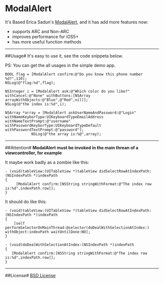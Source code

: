 ModalAlert
============
It's Based Erica Sadun's [ModalAlert](https://github.com/erica/iphone-3.0-cookbook-/tree/master/C10-Alerts/02-Modal%20Alert), and it has add more features now:

* supports ARC and Non-ARC
* improves performance for iOS5+
* has more useful function methods

---
##Usage#
It's easy to use it, see the code snippeta below.

PS: You can get the all usages in the simple demo app.
 
```Obj-c
BOOL flag = [ModalAlert confirm:@"Do you know this phone number %d?",110];
NSLog(@"flag:%d",flag);
```

```Obj-c
NSInteger i = [ModalAlert ask:@"Which color do you like?" withCancel:@"None" withButtons:[NSArray arrayWithObjects:@"Blue",@"Red",nil]];
NSLog(@"the index is:%d",i);
```

```Obj-c
NSArray *array = [ModalAlert askUserNameAndPassword:@"Login" withNameKeyborType:UIKeyboardTypeEmailAddress withNameTextPrompt:@"username" withPasswordKeyborType:UIKeyboardTypeDefault withPasswordTextPrompt:@"password"];
            NSLog(@"the array is:%@",array);
```

---
##Attention#
**ModalAlert must be invoked in the main threan of a viewcontroller, for example**

It maybe work badly as a zombie like this:

```Obj-c
- (void)tableView:(UITableView *)tableView didSelectRowAtIndexPath:(NSIndexPath *)indexPath
{
     [ModalAlert confirm:[NSString stringWithFormat:@"The index row is:%d",indexPath.row]];
}
```

It should do like this:

```Obj-c
- (void)tableView:(UITableView *)tableView didSelectRowAtIndexPath:(NSIndexPath *)indexPath
{
    [self performSelectorOnMainThread:@selector(doDealWithSelectionAtIndex:) withObject:indexPath waitUntilDone:NO];
}

- (void)doDealWithSelectionAtIndex:(NSIndexPath *)indexPath
{
   [ModalAlert confirm:[NSString stringWithFormat:@"The index row is:%d",indexPath.row]];
}
```
---
##License#
[BSD License](LICENSE)
